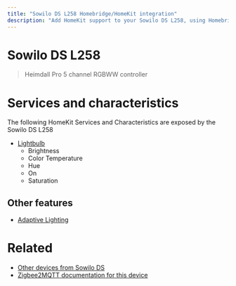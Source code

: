 ```yaml
---
title: "Sowilo DS L258 Homebridge/HomeKit integration"
description: "Add HomeKit support to your Sowilo DS L258, using Homebridge, Zigbee2MQTT and homebridge-z2m."
---
```

<!---
This file has been GENERATED using src/docgen/docgen.ts
DO NOT EDIT THIS FILE MANUALLY!
-->
# Sowilo DS L258
> Heimdall Pro 5 channel RGBWW controller


# Services and characteristics
The following HomeKit Services and Characteristics are exposed by
the Sowilo DS L258

* [Lightbulb](../../light.md)
  * Brightness
  * Color Temperature
  * Hue
  * On
  * Saturation

## Other features
* [Adaptive Lighting](../../light.md)

# Related
* [Other devices from Sowilo DS](../index.md#sowilo_ds)
* [Zigbee2MQTT documentation for this device](https://www.zigbee2mqtt.io/devices/L258.html)